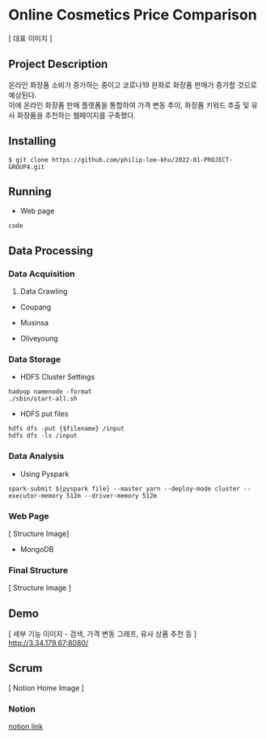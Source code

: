 # Online Cosmetics Price Comparison

[ 대표 이미지 ]

## Project Description

온라인 화장품 소비가 증가하는 중이고 코로나19 완화로 화장품 판매가 증가할 것으로 예상된다. <br>
이에 온라인 화장품 판매 플랫폼을 통합하여 가격 변동 추이, 화장품 키워드 추출 및 유사 화장품을 추천하는 웹페이지를 구축했다.

## Installing

```
$ git clone https://github.com/philip-lee-khu/2022-01-PROJECT-GROUP4.git
```

## Running

- Web page

```
code
```

## Data Processing

### Data Acquisition

1. Data Crawling

- Coupang

- Musinsa

- Oliveyoung

### Data Storage

- HDFS Cluster Settings
```
hadoop namenode -format
./sbin/start-all.sh
```
- HDFS put files
```
hdfs dfs -put {$filename} /input
hdfs dfs -ls /input
```

### Data Analysis

- Using Pyspark

```
spark-submit ${pyspark file} --master yarn --deploy-mode cluster --executor-memory 512m --driver-memory 512m
```

### Web Page

[ Structure Image]

- MongoDB

### Final Structure

[ Structure Image ]

## Demo

[ 세부 기능 이미지 - 검색, 가격 변동 그래프, 유사 상품 추천 등 ] <br>
http://3.34.179.67:8080/

## Scrum

[ Notion Home Image ]

### Notion

[notion link](https://sprinkle-rodent-a50.notion.site/Online-Cosmetics-Price-Comparison-204ec4397cac49cf8ea07e735db09b6f)
